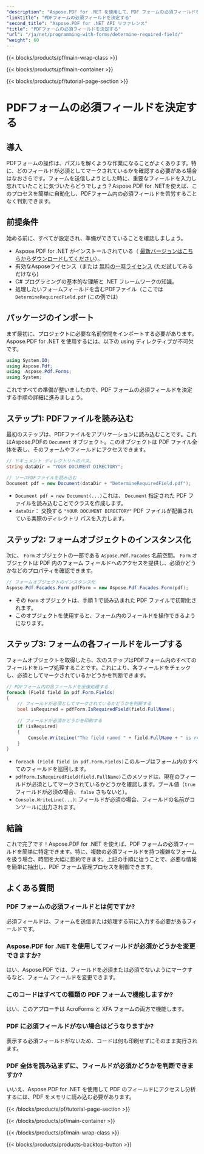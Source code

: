 ```yaml
---
"description": "Aspose.PDF for .NET を使用して、PDF フォームの必須フィールドを特定する方法を学びましょう。ステップバイステップのガイドでフォーム管理を簡素化し、PDF 自動化ワークフローを強化します。"
"linktitle": "PDFフォームの必須フィールドを決定する"
"second_title": "Aspose.PDF for .NET API リファレンス"
"title": "PDFフォームの必須フィールドを決定する"
"url": "/ja/net/programming-with-forms/determine-required-field/"
"weight": 60
---
```


{{< blocks/products/pf/main-wrap-class >}}

{{< blocks/products/pf/main-container >}}

{{< blocks/products/pf/tutorial-page-section >}}

# PDFフォームの必須フィールドを決定する

## 導入

PDFフォームの操作は、パズルを解くような作業になることがよくあります。特に、どのフィールドが必須としてマークされているかを確認する必要がある場合はなおさらです。フォームを送信しようとした時に、重要なフィールドを入力し忘れていたことに気づいたらどうでしょう？Aspose.PDF for .NETを使えば、このプロセスを簡単に自動化し、PDFフォーム内の必須フィールドを苦労することなく判別できます。 

## 前提条件

始める前に、すべてが設定され、準備ができていることを確認しましょう。

- Aspose.PDF for .NET がインストールされている（ [最新バージョンはこちらからダウンロードしてください](https://releases.aspose.com/pdf/net/)）。
- 有効なAsposeライセンス（または [無料の一時ライセンス](https://purchase.aspose.com/temporary-license/) (ただ試してみるだけなら)
- C# プログラミングの基本的な理解と .NET フレームワークの知識。
- 処理したいフォームフィールドを含むPDFファイル（ここでは `DetermineRequiredField.pdf` (この例では)

## パッケージのインポート

まず最初に、プロジェクトに必要な名前空間をインポートする必要があります。Aspose.PDF for .NET を使用するには、以下の using ディレクティブが不可欠です。

```csharp
using System.IO;
using Aspose.Pdf;
using  Aspose.Pdf.Forms;
using System;
```

これですべての準備が整いましたので、PDF フォームの必須フィールドを決定する手順の詳細に進みましょう。

## ステップ1: PDFファイルを読み込む

最初のステップは、PDFファイルをアプリケーションに読み込むことです。これはAspose.PDFの `Document` オブジェクト。このオブジェクトは PDF ファイル全体を表し、そのフォームやフィールドにアクセスできます。

```csharp
// ドキュメント ディレクトリへのパス。
string dataDir = "YOUR DOCUMENT DIRECTORY";

// ソースPDFファイルを読み込む
Document pdf = new Document(dataDir + "DetermineRequiredField.pdf");
```

- `Document pdf = new Document(...)`これは、 `Document` 指定された PDF ファイルを読み込むことでクラスを作成します。
- `dataDir`： 交換する `"YOUR DOCUMENT DIRECTORY"` PDF ファイルが配置されている実際のディレクトリ パスを入力します。

## ステップ2: フォームオブジェクトのインスタンス化

次に、 `Form` オブジェクトの一部である `Aspose.Pdf.Facades` 名前空間。 `Form` オブジェクトは PDF 内のフォーム フィールドへのアクセスを提供し、必須かどうかなどのプロパティを確認できます。

```csharp
// フォームオブジェクトのインスタンス化
Aspose.Pdf.Facades.Form pdfForm = new Aspose.Pdf.Facades.Form(pdf);
```

- その `Form` オブジェクトは、手順 1 で読み込まれた PDF ファイルで初期化されます。
- このオブジェクトを使用すると、フォーム内のフィールドを操作できるようになります。

## ステップ3: フォームの各フィールドをループする

フォームオブジェクトを取得したら、次のステップはPDFフォーム内のすべてのフィールドをループ処理することです。これにより、各フィールドをチェックし、必須としてマークされているかどうかを判断できます。

```csharp
// PDFフォーム内の各フィールドを反復処理する
foreach (Field field in pdf.Form.Fields)
{
    // フィールドが必須としてマークされているかどうかを判断する
    bool isRequired = pdfForm.IsRequiredField(field.FullName);
    
    // フィールドが必須かどうかを印刷する
    if (isRequired)
    {
        Console.WriteLine("The field named " + field.FullName + " is required");
    }
}
```

- `foreach (Field field in pdf.Form.Fields)`このループはフォーム内のすべてのフィールドを巡回します。
- `pdfForm.IsRequiredField(field.FullName)`このメソッドは、現在のフィールドが必須としてマークされているかどうかを確認します。ブール値（`true` フィールドが必須の場合、 `false` さもないと）。
- `Console.WriteLine(...)`: フィールドが必須の場合、フィールドの名前がコンソールに出力されます。

## 結論

これで完了です！Aspose.PDF for .NET を使えば、PDF フォームの必須フィールドを簡単に特定できます。特に、複数の必須フィールドを持つ複雑なフォームを扱う場合、時間を大幅に節約できます。上記の手順に従うことで、必要な情報を簡単に抽出し、PDF フォーム管理プロセスを制御できます。

## よくある質問

### PDF フォームの必須フィールドとは何ですか?
必須フィールドは、フォームを送信または処理する前に入力する必要があるフィールドです。

### Aspose.PDF for .NET を使用してフィールドが必須かどうかを変更できますか?
はい、Aspose.PDF では、フィールドを必須または必須でないようにマークするなど、フォーム フィールドを変更できます。

### このコードはすべての種類の PDF フォームで機能しますか?
はい、このアプローチは AcroForms と XFA フォームの両方で機能します。

### PDF に必須フィールドがない場合はどうなりますか?
表示する必須フィールドがないため、コードは何も印刷せずにそのまま実行されます。

### PDF 全体を読み込まずに、フィールドが必須かどうかを判断できますか?
いいえ、Aspose.PDF for .NET を使用して PDF のフィールドにアクセスし分析するには、PDF をメモリに読み込む必要があります。

{{< /blocks/products/pf/tutorial-page-section >}}

{{< /blocks/products/pf/main-container >}}

{{< /blocks/products/pf/main-wrap-class >}}

{{< blocks/products/products-backtop-button >}}